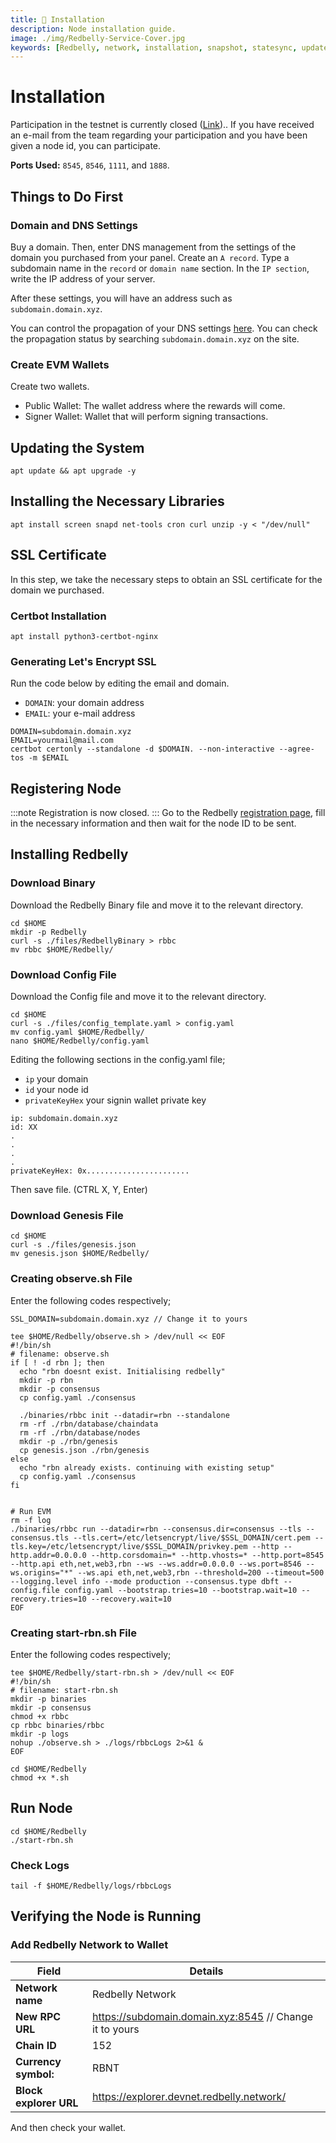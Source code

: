 ```yaml
---
title: 💾 Installation
description: Node installation guide.
image: ./img/Redbelly-Service-Cover.jpg
keywords: [Redbelly, network, installation, snapshot, statesync, update]
---
```


# Installation 
Participation in the testnet is currently closed ([Link](https://vine.redbelly.network/nds-node-running#apply)).. If you have received an e-mail from the team regarding your participation and you have been given a node id, you can participate.

**Ports Used:** `8545`, `8546`, `1111`, and `1888`.

## Things to Do First

### Domain and DNS Settings
Buy a domain. Then, enter DNS management from the settings of the domain you purchased from your panel. Create an `A record`. Type a subdomain name in the `record` or `domain name` section. In the `IP section`, write the IP address of your server.

After these settings, you will have an address such as `subdomain.domain.xyz`. 

You can control the propagation of your DNS settings [here](https://dnschecker.org/). You can check the propagation status by searching `subdomain.domain.xyz` on the site.

### Create EVM Wallets
Create two wallets.
* Public Wallet: The wallet address where the rewards will come.
* Signer Wallet: Wallet that will perform signing transactions.

## Updating the System
```shell
apt update && apt upgrade -y
```

## Installing the Necessary Libraries
```shell
apt install screen snapd net-tools cron curl unzip -y < "/dev/null"
```

## SSL Certificate
In this step, we take the necessary steps to obtain an SSL certificate for the domain we purchased.

### Certbot Installation

```shell
apt install python3-certbot-nginx
```

### Generating Let's Encrypt SSL
Run the code below by editing the email and domain.
* `DOMAIN`: your domain address
* `EMAIL`: your e-mail address
```shell
DOMAIN=subdomain.domain.xyz
EMAIL=yourmail@mail.com
certbot certonly --standalone -d $DOMAIN. --non-interactive --agree-tos -m $EMAIL
```

## Registering Node
:::note
Registration is now closed.
:::
Go to the Redbelly [registration page](https://vine.redbelly.network/nds-node-register), fill in the necessary information and then wait for the node ID to be sent.


## Installing Redbelly

### Download Binary
Download the Redbelly Binary file and move it to the relevant directory.

```shell
cd $HOME
mkdir -p Redbelly
curl -s ./files/RedbellyBinary > rbbc
mv rbbc $HOME/Redbelly/
```

### Download Config File
Download the Config file and move it to the relevant directory.
```shell
cd $HOME
curl -s ./files/config_template.yaml > config.yaml
mv config.yaml $HOME/Redbelly/
nano $HOME/Redbelly/config.yaml
```
Editing the following sections in the config.yaml file;
* `ip` your domain 
* `id` your node id
* `privateKeyHex` your signin wallet private key 
```shell
ip: subdomain.domain.xyz
id: XX
.
.
.
.
privateKeyHex: 0x.......................
```

Then save file. (CTRL X, Y, Enter)


### Download Genesis File
```shell
cd $HOME
curl -s ./files/genesis.json
mv genesis.json $HOME/Redbelly/
```


### Creating observe.sh File
Enter the following codes respectively;

```shell
SSL_DOMAIN=subdomain.domain.xyz // Change it to yours
```

```shell
tee $HOME/Redbelly/observe.sh > /dev/null << EOF
#!/bin/sh
# filename: observe.sh
if [ ! -d rbn ]; then
  echo "rbn doesnt exist. Initialising redbelly"
  mkdir -p rbn
  mkdir -p consensus
  cp config.yaml ./consensus

  ./binaries/rbbc init --datadir=rbn --standalone
  rm -rf ./rbn/database/chaindata
  rm -rf ./rbn/database/nodes
  mkdir -p ./rbn/genesis
  cp genesis.json ./rbn/genesis
else
  echo "rbn already exists. continuing with existing setup"
  cp config.yaml ./consensus
fi


# Run EVM
rm -f log
./binaries/rbbc run --datadir=rbn --consensus.dir=consensus --tls --consensus.tls --tls.cert=/etc/letsencrypt/live/$SSL_DOMAIN/cert.pem --tls.key=/etc/letsencrypt/live/$SSL_DOMAIN/privkey.pem --http --http.addr=0.0.0.0 --http.corsdomain=* --http.vhosts=* --http.port=8545 --http.api eth,net,web3,rbn --ws --ws.addr=0.0.0.0 --ws.port=8546 --ws.origins="*" --ws.api eth,net,web3,rbn --threshold=200 --timeout=500 --logging.level info --mode production --consensus.type dbft --config.file config.yaml --bootstrap.tries=10 --bootstrap.wait=10 --recovery.tries=10 --recovery.wait=10
EOF
```

### Creating start-rbn.sh File
Enter the following codes respectively;

```shell
tee $HOME/Redbelly/start-rbn.sh > /dev/null << EOF
#!/bin/sh
# filename: start-rbn.sh
mkdir -p binaries
mkdir -p consensus
chmod +x rbbc
cp rbbc binaries/rbbc
mkdir -p logs
nohup ./observe.sh > ./logs/rbbcLogs 2>&1 &
EOF
```

```shell
cd $HOME/Redbelly
chmod +x *.sh
```

## Run Node
```shell
cd $HOME/Redbelly
./start-rbn.sh
```

### Check Logs
```shell
tail -f $HOME/Redbelly/logs/rbbcLogs
```

## Verifying the Node is Running

### Add Redbelly Network to Wallet

| Field | Details |
| ------------ | ------------ |
| **Network name** | Redbelly Network |
| **New RPC URL** | https://subdomain.domain.xyz:8545 // Change it to yours |
| **Chain ID** | 152 |
| **Currency symbol:** | RBNT |
| **Block explorer URL** | https://explorer.devnet.redbelly.network/ |

And then check your wallet. 


